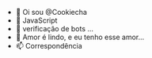 - 👋 Oi sou  @Cookiecha
- 👀 JavaScript
- 👾 verificação de bots ...
- 💞️ Amor é lindo, e eu tenho esse amor...
- 📫 Correspondência

<!---
Cookiechan22/Cookiechan22 is a ✨ special ✨ repository because its `README.md` (this file) appears on your GitHub profile.
You can click the Preview link to take a look at your changes.
--->
